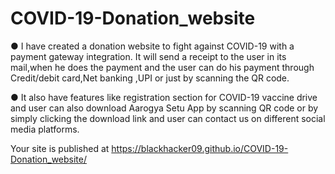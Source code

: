 # COVID-19-Donation_website

● I have created a donation website to fight against COVID-19 with a payment gateway integration. It will send a receipt to the user in its mail,when he does the payment and the user can do his payment through Credit/debit card,Net banking ,UPI or just by scanning the QR code.

● It also have features like registration section for COVID-19 vaccine drive and user can also download Aarogya Setu App by scanning QR code or by simply clicking the download link and user can contact us on different social media platforms.

 Your site is published at https://blackhacker09.github.io/COVID-19-Donation_website/

